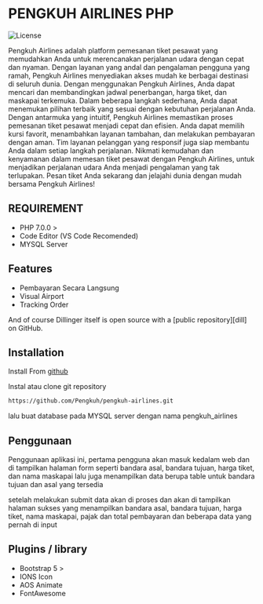 # PENGKUH AIRLINES PHP 

![License](https://img.shields.io/badge/stable-development2023-blue)

Pengkuh Airlines adalah platform pemesanan tiket pesawat yang memudahkan Anda untuk merencanakan perjalanan udara dengan cepat dan nyaman. Dengan layanan yang andal dan pengalaman pengguna yang ramah, Pengkuh Airlines menyediakan akses mudah ke berbagai destinasi di seluruh dunia.
Dengan menggunakan Pengkuh Airlines, Anda dapat mencari dan membandingkan jadwal penerbangan, harga tiket, dan maskapai terkemuka. Dalam beberapa langkah sederhana, Anda dapat menemukan pilihan terbaik yang sesuai dengan kebutuhan perjalanan Anda.
Dengan antarmuka yang intuitif, Pengkuh Airlines memastikan proses pemesanan tiket pesawat menjadi cepat dan efisien. Anda dapat memilih kursi favorit, menambahkan layanan tambahan, dan melakukan pembayaran dengan aman. Tim layanan pelanggan yang responsif juga siap membantu Anda dalam setiap langkah perjalanan.
Nikmati kemudahan dan kenyamanan dalam memesan tiket pesawat dengan Pengkuh Airlines, untuk menjadikan perjalanan udara Anda menjadi pengalaman yang tak terlupakan. Pesan tiket Anda sekarang dan jelajahi dunia dengan mudah bersama Pengkuh Airlines!

## REQUIREMENT

- PHP 7.0.0 > 
- Code Editor (VS Code Recomended)
- MYSQL Server

## Features

- Pembayaran Secara Langsung
- Visual Airport
- Tracking Order


And of course Dillinger itself is open source with a [public repository][dill]
 on GitHub.

## Installation

Install From [github](https://github.com/Pengkuh/pengkuh-airlines) 

Instal atau clone git repository

```sh
https://github.com/Pengkuh/pengkuh-airlines.git
```

 lalu buat database pada MYSQL server dengan nama pengkuh_airlines

## Penggunaan

Penggunaan aplikasi ini, pertama pengguna akan masuk kedalam web dan di tampilkan halaman form
seperti bandara asal, bandara tujuan, harga tiket, dan nama maskapai
lalu juga menampilkan data berupa table untuk bandara tujuan dan asal yang tersedia

setelah melakukan submit data akan di proses dan akan di tampilkan halaman sukses 
yang menampilkan bandara asal, bandara tujuan, harga tiket, nama maskapai, pajak dan total pembayaran
dan beberapa data yang pernah di input

## Plugins / library

- Bootstrap 5 >
- IONS Icon
- AOS Animate
- FontAwesome
